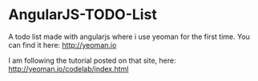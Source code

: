 # AngularJS-TODO-List
A todo list made with angularjs where i use yeoman for the first time.
You can find it here: http://yeoman.io


I am following the tutorial posted on that site, here: http://yeoman.io/codelab/index.html
